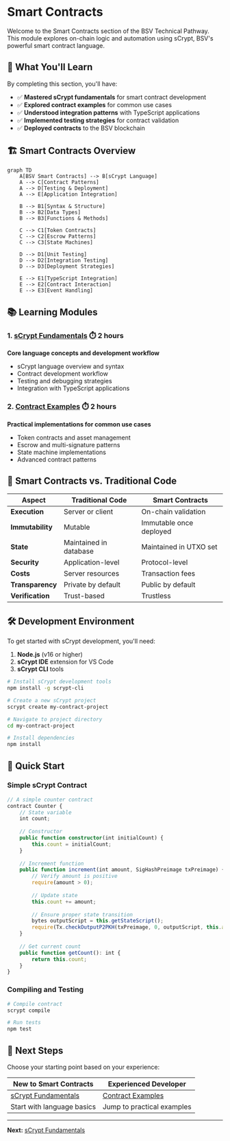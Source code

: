 # Smart Contracts

Welcome to the Smart Contracts section of the BSV Technical Pathway. This module explores on-chain logic and automation using sCrypt, BSV's powerful smart contract language.

## 🎯 What You'll Learn

By completing this section, you'll have:
- ✅ **Mastered sCrypt fundamentals** for smart contract development
- ✅ **Explored contract examples** for common use cases
- ✅ **Understood integration patterns** with TypeScript applications
- ✅ **Implemented testing strategies** for contract validation
- ✅ **Deployed contracts** to the BSV blockchain

## 🏗️ Smart Contracts Overview

```mermaid
graph TD
    A[BSV Smart Contracts] --> B[sCrypt Language]
    A --> C[Contract Patterns]
    A --> D[Testing & Deployment]
    A --> E[Application Integration]
    
    B --> B1[Syntax & Structure]
    B --> B2[Data Types]
    B --> B3[Functions & Methods]
    
    C --> C1[Token Contracts]
    C --> C2[Escrow Patterns]
    C --> C3[State Machines]
    
    D --> D1[Unit Testing]
    D --> D2[Integration Testing]
    D --> D3[Deployment Strategies]
    
    E --> E1[TypeScript Integration]
    E --> E2[Contract Interaction]
    E --> E3[Event Handling]
```

## 📚 Learning Modules

### 1. [sCrypt Fundamentals](scrypt-basics.md) ⏱️ 2 hours
**Core language concepts and development workflow**
- sCrypt language overview and syntax
- Contract development workflow
- Testing and debugging strategies
- Integration with TypeScript applications

### 2. [Contract Examples](contract-examples.md) ⏱️ 2 hours
**Practical implementations for common use cases**
- Token contracts and asset management
- Escrow and multi-signature patterns
- State machine implementations
- Advanced contract patterns

## 🔄 Smart Contracts vs. Traditional Code

| Aspect | Traditional Code | Smart Contracts |
|--------|-----------------|-----------------|
| **Execution** | Server or client | On-chain validation |
| **Immutability** | Mutable | Immutable once deployed |
| **State** | Maintained in database | Maintained in UTXO set |
| **Security** | Application-level | Protocol-level |
| **Costs** | Server resources | Transaction fees |
| **Transparency** | Private by default | Public by default |
| **Verification** | Trust-based | Trustless |

## 🛠️ Development Environment

To get started with sCrypt development, you'll need:

1. **Node.js** (v16 or higher)
2. **sCrypt IDE** extension for VS Code
3. **sCrypt CLI** tools

```bash
# Install sCrypt development tools
npm install -g scrypt-cli

# Create a new sCrypt project
scrypt create my-contract-project

# Navigate to project directory
cd my-contract-project

# Install dependencies
npm install
```

## 🚀 Quick Start

### Simple sCrypt Contract

```typescript
// A simple counter contract
contract Counter {
    // State variable
    int count;
    
    // Constructor
    public function constructor(int initialCount) {
        this.count = initialCount;
    }
    
    // Increment function
    public function increment(int amount, SigHashPreimage txPreimage) {
        // Verify amount is positive
        require(amount > 0);
        
        // Update state
        this.count += amount;
        
        // Ensure proper state transition
        bytes outputScript = this.getStateScript();
        require(Tx.checkOutputP2PKH(txPreimage, 0, outputScript, this.amount));
    }
    
    // Get current count
    public function getCount(): int {
        return this.count;
    }
}
```

### Compiling and Testing

```bash
# Compile contract
scrypt compile

# Run tests
npm test
```

## 🔗 Next Steps

Choose your starting point based on your experience:

| **New to Smart Contracts** | **Experienced Developer** |
|----------------------------|---------------------------|
| [sCrypt Fundamentals](scrypt-basics.md) | [Contract Examples](contract-examples.md) |
| Start with language basics | Jump to practical examples |

---

**Next:** [sCrypt Fundamentals](scrypt-basics.md)